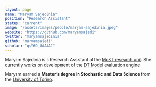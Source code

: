 ```yaml
---
layout: page
name: "Maryam Sajedinia"
position: "Research Assistant"
status: "current"
image: "/assets/images/people/maryam-sajedinia.jpeg"
website: "https://github.com/maryamsajedi"
twitter: "maryamsajedinia"
github: "maryamsajedi"
scholar: "qsY6O_UAAAAJ"
---
```


Maryam Sajedinia is a Research Assistant at the [MoST research unit](/). She currently works on development of the
[DT Model](https://github.com/fbk-most/dt-model) evaluation engine.

<!--more-->

Maryam earned a **Master’s degree in Stochastic and Data Science** from the [University of Torino](https://www.unito.it/).
